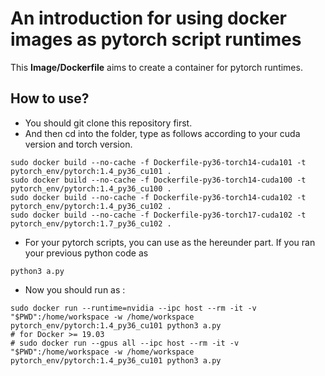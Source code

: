 # An introduction for using docker images as pytorch script runtimes
This **Image/Dockerfile** aims to create a container for pytorch runtimes.

## How to use?
* You should git clone this repository first.
* And then cd into the folder, type as follows according to your cuda version and torch version.
```
sudo docker build --no-cache -f Dockerfile-py36-torch14-cuda101 -t pytorch_env/pytorch:1.4_py36_cu101 .
sudo docker build --no-cache -f Dockerfile-py36-torch14-cuda100 -t pytorch_env/pytorch:1.4_py36_cu100 .
sudo docker build --no-cache -f Dockerfile-py36-torch14-cuda102 -t pytorch_env/pytorch:1.4_py36_cu102 .
sudo docker build --no-cache -f Dockerfile-py36-torch17-cuda102 -t pytorch_env/pytorch:1.7_py36_cu102 .
```
* For your pytorch scripts, you can use as the hereunder part.
If you ran your previous python code as 
```
python3 a.py
```
* Now you should run as :
```
sudo docker run --runtime=nvidia --ipc host --rm -it -v "$PWD":/home/workspace -w /home/workspace pytorch_env/pytorch:1.4_py36_cu101 python3 a.py
# for Docker >= 19.03
# sudo docker run --gpus all --ipc host --rm -it -v "$PWD":/home/workspace -w /home/workspace pytorch_env/pytorch:1.4_py36_cu101 python3 a.py
```
